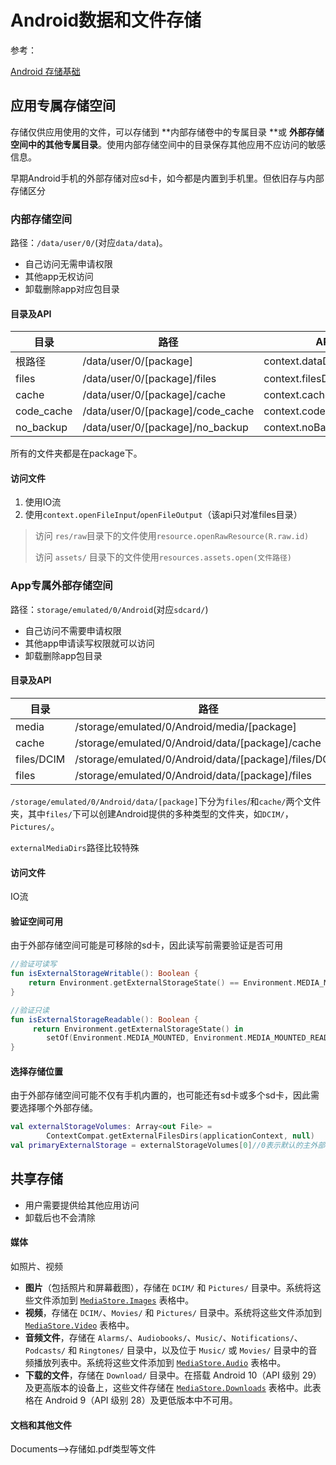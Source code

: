 # Android数据和文件存储

参考：

[Android 存储基础](https://www.jianshu.com/p/93c9f5e2d2a7)

## **应用专属存储空间**

存储仅供应用使用的文件，可以存储到 **内部存储卷中的专属目录 **或 **外部存储空间中的其他专属目录**。使用内部存储空间中的目录保存其他应用不应访问的敏感信息。

早期Android手机的外部存储对应sd卡，如今都是内置到手机里。但依旧存与内部存储区分

### 内部存储空间

路径：`/data/user/0/`(对应`data/data`)。

- 自己访问无需申请权限
- 其他app无权访问
- 卸载删除app对应包目录

#### 目录及API

| 目录       | 路径                              | API                      |
| ---------- | --------------------------------- | ------------------------ |
| 根路径     | /data/user/0/[package]            | context.dataDir          |
| files      | /data/user/0/[package]/files      | context.filesDir         |
| cache      | /data/user/0/[package]/cache      | context.cacheDir         |
| code_cache | /data/user/0/[package]/code_cache | context.codeCacheDir     |
| no_backup  | /data/user/0/[package]/no_backup  | context.noBackupFilesDir |

所有的文件夹都是在package下。

#### 访问文件

1. 使用IO流
2. 使用`context.openFileInput`/`openFileOutput`（该api只对准files目录）

>访问 `res/raw`目录下的文件使用`resource.openRawResource(R.raw.id)`
>
>访问 `assets/` 目录下的文件使用`resources.assets.open(文件路径)`

### App专属外部存储空间

路径：`storage/emulated/0/Android`(对应`sdcard/`)

- 自己访问不需要申请权限
- 其他app申请读写权限就可以访问
- 卸载删除app包目录

#### 目录及API

| 目录       | 路径                                                  | API                                                     |
| ---------- | ----------------------------------------------------- | ------------------------------------------------------- |
| media      | /storage/emulated/0/Android/media/[package]           | context.externalMediaDirs                               |
| cache      | /storage/emulated/0/Android/data/[package]/cache      | context.externalCacheDir                                |
| files/DCIM | /storage/emulated/0/Android/data/[package]/files/DCIM | context.getExternalFilesDir(Environment.DIRECTORY_DCIM) |
| files      | /storage/emulated/0/Android/data/[package]/files      | context.getExternalFilesDir("")                         |

`/storage/emulated/0/Android/data/[package]`下分为`files`/和`cache/`两个文件夹，其中`files/`下可以创建Android提供的多种类型的文件夹，如`DCIM/`，`Pictures/`。

`externalMediaDirs`路径比较特殊

#### 访问文件

IO流

#### 验证空间可用

由于外部存储空间可能是可移除的sd卡，因此读写前需要验证是否可用

```kotlin
//验证可读写
fun isExternalStorageWritable(): Boolean {
    return Environment.getExternalStorageState() == Environment.MEDIA_MOUNTED
}

//验证只读
fun isExternalStorageReadable(): Boolean {
     return Environment.getExternalStorageState() in
        setOf(Environment.MEDIA_MOUNTED, Environment.MEDIA_MOUNTED_READ_ONLY)
}
```

#### 选择存储位置

由于外部存储空间可能不仅有手机内置的，也可能还有sd卡或多个sd卡，因此需要选择哪个外部存储。

```kotlin
val externalStorageVolumes: Array<out File> =
        ContextCompat.getExternalFilesDirs(applicationContext, null)
val primaryExternalStorage = externalStorageVolumes[0]//0表示默认的主外部存储
```



## 共享存储

- 用户需要提供给其他应用访问
- 卸载后也不会清除

#### 媒体

如照片、视频

- **图片**（包括照片和屏幕截图），存储在 `DCIM/` 和 `Pictures/` 目录中。系统将这些文件添加到 [`MediaStore.Images`](https://developer.android.google.cn/reference/android/provider/MediaStore.Images) 表格中。
- **视频**，存储在 `DCIM/`、`Movies/` 和 `Pictures/` 目录中。系统将这些文件添加到 [`MediaStore.Video`](https://developer.android.google.cn/reference/android/provider/MediaStore.Video) 表格中。
- **音频文件**，存储在 `Alarms/`、`Audiobooks/`、`Music/`、`Notifications/`、`Podcasts/` 和 `Ringtones/` 目录中，以及位于 `Music/` 或 `Movies/` 目录中的音频播放列表中。系统将这些文件添加到 [`MediaStore.Audio`](https://developer.android.google.cn/reference/android/provider/MediaStore.Audio) 表格中。
- **下载的文件**，存储在 `Download/` 目录中。在搭载 Android 10（API 级别 29）及更高版本的设备上，这些文件存储在 [`MediaStore.Downloads`](https://developer.android.google.cn/reference/android/provider/MediaStore.Downloads) 表格中。此表格在 Android 9（API 级别 28）及更低版本中不可用。

#### 文档和其他文件

Documents-->存储如.pdf类型等文件